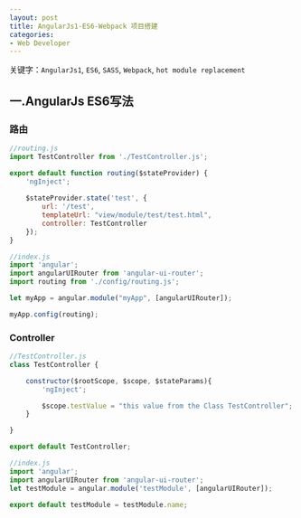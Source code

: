 ```yaml
---
layout: post
title: AngularJs1-ES6-Webpack 项目搭建
categories:
- Web Developer
---
```


关键字：`AngularJs1`, `ES6`, `SASS`, `Webpack`, `hot module replacement`

## 一.AngularJs ES6写法

### 路由

```javascript
//routing.js
import TestController from './TestController.js';

export default function routing($stateProvider) {
	'ngInject';
	
    $stateProvider.state('test', {
        url: '/test',
        templateUrl: "view/module/test/test.html",
        controller: TestController
    });
}

//index.js
import 'angular';
import angularUIRouter from 'angular-ui-router';
import routing from './config/routing.js';

let myApp = angular.module("myApp", [angularUIRouter]);

myApp.config(routing);
```

### Controller

```javascript
//TestController.js
class TestController {

    constructor($rootScope, $scope, $stateParams){
        'ngInject';

        $scope.testValue = "this value from the Class TestController"; 
    }

}

export default TestController;

//index.js
import 'angular';
import angularUIRouter from 'angular-ui-router';
let testModule = angular.module('testModule', [angularUIRouter]);

export default testModule = testModule.name;
```


	





